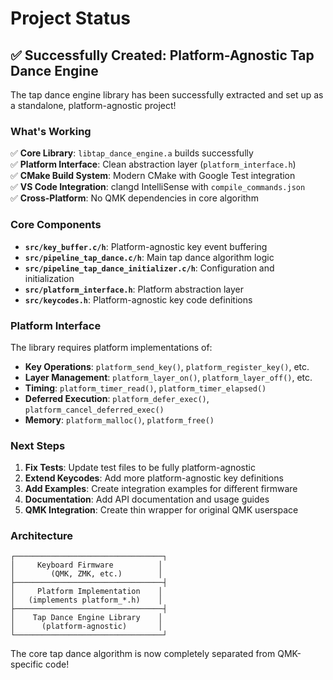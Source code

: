 # Project Status

## ✅ Successfully Created: Platform-Agnostic Tap Dance Engine

The tap dance engine library has been successfully extracted and set up as a standalone, platform-agnostic project!

### What's Working

✅ **Core Library**: `libtap_dance_engine.a` builds successfully  
✅ **Platform Interface**: Clean abstraction layer (`platform_interface.h`)  
✅ **CMake Build System**: Modern CMake with Google Test integration  
✅ **VS Code Integration**: clangd IntelliSense with `compile_commands.json`  
✅ **Cross-Platform**: No QMK dependencies in core algorithm  

### Core Components

- **`src/key_buffer.c/h`**: Platform-agnostic key event buffering
- **`src/pipeline_tap_dance.c/h`**: Main tap dance algorithm logic  
- **`src/pipeline_tap_dance_initializer.c/h`**: Configuration and initialization
- **`src/platform_interface.h`**: Platform abstraction layer
- **`src/keycodes.h`**: Platform-agnostic key code definitions

### Platform Interface

The library requires platform implementations of:

- **Key Operations**: `platform_send_key()`, `platform_register_key()`, etc.
- **Layer Management**: `platform_layer_on()`, `platform_layer_off()`, etc.
- **Timing**: `platform_timer_read()`, `platform_timer_elapsed()`
- **Deferred Execution**: `platform_defer_exec()`, `platform_cancel_deferred_exec()`
- **Memory**: `platform_malloc()`, `platform_free()`

### Next Steps

1. **Fix Tests**: Update test files to be fully platform-agnostic
2. **Extend Keycodes**: Add more platform-agnostic key definitions
3. **Add Examples**: Create integration examples for different firmware
4. **Documentation**: Add API documentation and usage guides
5. **QMK Integration**: Create thin wrapper for original QMK userspace

### Architecture

```
┌─────────────────────────────────┐
│     Keyboard Firmware          │
│        (QMK, ZMK, etc.)        │
├─────────────────────────────────┤
│     Platform Implementation    │
│   (implements platform_*.h)    │
├─────────────────────────────────┤
│    Tap Dance Engine Library    │
│      (platform-agnostic)       │
└─────────────────────────────────┘
```

The core tap dance algorithm is now completely separated from QMK-specific code!
